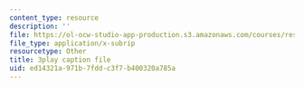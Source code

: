 ```yaml
---
content_type: resource
description: ''
file: https://ol-ocw-studio-app-production.s3.amazonaws.com/courses/res-3-003-learn-to-build-your-own-videogame-with-the-unity-game-engine-and-microsoft-kinect-january-iap-2017/ed14321a971b7fddc3f7b400320a785a_yAgXsLhZ0_Y.srt
file_type: application/x-subrip
resourcetype: Other
title: 3play caption file
uid: ed14321a-971b-7fdd-c3f7-b400320a785a
---
```

